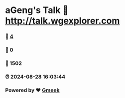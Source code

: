 # aGeng's Talk :link: http://talk.wgexplorer.com 
### :page_facing_up: [4](http://talk.wgexplorer.com/tag.html) 
### :speech_balloon: 0 
### :hibiscus: 1502 
### :alarm_clock: 2024-08-28 16:03:44 
### Powered by :heart: [Gmeek](https://github.com/Meekdai/Gmeek)

